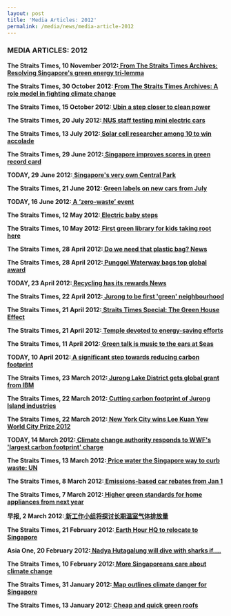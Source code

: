 ```yaml
---
layout: post
title: 'Media Articles: 2012'
permalink: /media/news/media-article-2012
---
```


### MEDIA ARTICLES: 2012

**The Straits Times, 10 November 2012:[<a href="https://www.straitstimes.com/singapore/environment/from-the-straits-times-archives-resolving-singapores-green-energy-tri-lemma" target="_blank"> From The Straits Times Archives: Resolving Singapore's green energy tri-lemma</a>](https://www.straitstimes.com/singapore/environment/from-the-straits-times-archives-resolving-singapores-green-energy-tri-lemma)**


**The Straits Times, 30 October 2012:[<a href="https://www.straitstimes.com/singapore/environment/from-the-straits-times-archives-a-role-model-in-fighting-climate-change" target="_blank"> From The Straits Times Archives: A role model in fighting climate change</a>](https://www.straitstimes.com/singapore/environment/from-the-straits-times-archives-a-role-model-in-fighting-climate-change)**


**The Straits Times, 15 October 2012:[<a href="https://www.eco-business.com/news/ubin-a-step-closer-to-clean-power/" target="_blank"> Ubin a step closer to clean power</a>](https://www.eco-business.com/news/ubin-a-step-closer-to-clean-power/)**


**The Straits Times, 20 July 2012:[<a href="https://www.stcars.sg/guides-articles/nus-staff-testing-mini-electric-cars-74530" target="_blank"> NUS staff testing mini electric cars</a>](https://www.stcars.sg/guides-articles/nus-staff-testing-mini-electric-cars-74530)**


**The Straits Times, 13 July 2012:[<a href="http://www.eee.ntu.edu.sg/research/Luminous/aboutus/Documents/ST_120713_B12_Solar%20cell%20researcher%20among%2010%20to%20win%20accolade.pdf" target="_blank"> Solar cell researcher among 10 to win accolade</a>](http://www.eee.ntu.edu.sg/research/Luminous/aboutus/Documents/ST_120713_B12_Solar%20cell%20researcher%20among%2010%20to%20win%20accolade.pdf)**


**The Straits Times, 29 June 2012:[<a href="https://ifonlysingaporeans.blogspot.com/2012/06/singapore-improves-scores-in-green.html" target="_blank"> Singapore improves scores in green record card</a>](https://ifonlysingaporeans.blogspot.com/2012/06/singapore-improves-scores-in-green.html)**


**TODAY, 29 June 2012:[<a href="https://veryfatoldman.blogspot.com/2012/07/singapores-very-own-central-park.html" target="_blank"> Singapore's very own Central Park</a>](https://veryfatoldman.blogspot.com/2012/07/singapores-very-own-central-park.html)**


**The Straits Times, 21 June 2012:[<a href="https://www.stcars.sg/guides-articles/green-labels-on-new-cars-from-july-70536" target="_blank"> Green labels on new cars from July</a>](https://www.stcars.sg/guides-articles/green-labels-on-new-cars-from-july-70536)**


**TODAY, 16 June 2012:[<a href="https://www.eco-business.com/news/a-zero-waste-event/" target="_blank"> A ‘zero-waste’ event</a>](https://www.eco-business.com/news/a-zero-waste-event/)**


**The Straits Times, 12 May 2012:[<a href="https://www.stcars.sg/guides-articles/electric-baby-steps-65243" target="_blank"> Electric baby steps</a>](https://www.stcars.sg/guides-articles/electric-baby-steps-65243)**


**The Straits Times, 10 May 2012:[<a href="https://wildsingaporenews.blogspot.com/2012/05/first-green-library-for-kids-taking.html" target="_blank"> First green library for kids taking root here</a>](https://wildsingaporenews.blogspot.com/2012/05/first-green-library-for-kids-taking.html)**


**The Straits Times, 28 April 2012:[<a href="http://www.zerowastesg.com/2012/04/28/do-we-need-that-plastic-bag-news/" target="_blank">  Do we need that plastic bag? News</a>](http://www.zerowastesg.com/2012/04/28/do-we-need-that-plastic-bag-news/)**


**The Straits Times, 28 April 2012:[<a href="https://www.stproperty.sg/articles-property/neighbourhood-guides/punggol-waterway-bags-top-global-award/a/63703" target="_blank"> Punggol Waterway bags top global award</a>](https://www.stproperty.sg/articles-property/neighbourhood-guides/punggol-waterway-bags-top-global-award/a/63703)**


**TODAY, 23 April 2012:[<a href="http://www.zerowastesg.com/2012/04/23/recycling-has-its-rewards-news/" target="_blank"> Recycling has its rewards News</a>](http://www.zerowastesg.com/2012/04/23/recycling-has-its-rewards-news/)**


**The Straits Times, 22 April 2012:[<a href="https://ifonlysingaporeans.blogspot.com/2012/04/jurong-to-be-first-green-neighbourhood.html" target="_blank"> Jurong to be first 'green' neighbourhood</a>](https://ifonlysingaporeans.blogspot.com/2012/04/jurong-to-be-first-green-neighbourhood.html)**


**The Straits Times, 21 April 2012:[<a href="https://jianyuestories.com/2012/04/21/the-green-house-effect/" target="_blank"> Straits Times Special: The Green House Effect</a>](https://jianyuestories.com/2012/04/21/the-green-house-effect/)**


**The Straits Times, 21 April 2012:[<a href="https://www3.ntu.edu.sg/CorpComms2/Documents/2012/Apr/ST_120421_D11_D17_Greenhouse%20effect.pdf" target="_blank"> Temple devoted to energy-saving efforts</a>](https://www3.ntu.edu.sg/CorpComms2/Documents/2012/Apr/ST_120421_D11_D17_Greenhouse%20effect.pdf)**


**The Straits Times, 11 April 2012:[<a href="https://singaporepropertyhighlights.wordpress.com/2012/04/11/green-talk-music-ears-seas/" target="_blank"> Green talk is music to the ears at Seas</a>](https://singaporepropertyhighlights.wordpress.com/2012/04/11/green-talk-music-ears-seas/)**


**TODAY, 10 April 2012:[<a href="https://www.eco-business.com/news/a-significant-step-towards-reducing-carbon-footprint/" target="_blank"> A significant step towards reducing carbon footprint</a>](https://www.eco-business.com/news/a-significant-step-towards-reducing-carbon-footprint/)**


**The Straits Times, 23 March 2012:[<a href="https://www.asiaone.com/News/Latest%2BNews/Singapore/Story/A1Story20120323-335263.html" target="_blank"> Jurong Lake District gets global grant from IBM</a>](https://www.asiaone.com/News/Latest%2BNews/Singapore/Story/A1Story20120323-335263.html)**


**The Straits Times, 22 March 2012:[<a href="https://wildsingaporenews.blogspot.com/2012/03/cutting-carbon-footprint-of-jurong.html" target="_blank"> Cutting carbon footprint of Jurong Island industries</a>](https://wildsingaporenews.blogspot.com/2012/03/cutting-carbon-footprint-of-jurong.html)**


**The Straits Times, 22 March 2012:[<a href="https://ifonlysingaporeans.blogspot.com/2012/03/new-york-wins-lee-kuan-yew-world-city.html" target="_blank"> New York City wins Lee Kuan Yew World City Prize 2012</a>](https://ifonlysingaporeans.blogspot.com/2012/03/new-york-wins-lee-kuan-yew-world-city.html)**


**TODAY, 14 March 2012:[<a href="https://www.eco-business.com/news/climate-change-authority-responds-to-wwfs-largest-carbon-footprint-charge/" target="_blank"> Climate change authority responds to WWF's 'largest carbon footprint' charge</a>](https://www.eco-business.com/news/climate-change-authority-responds-to-wwfs-largest-carbon-footprint-charge/)**


**The Straits Times, 13 March 2012:[<a href="https://www.eco-business.com/news/price-water-the-singapore-way-to-curb-waste-un/" target="_blank"> Price water the Singapore way to curb waste: UN</a>](https://www.eco-business.com/news/price-water-the-singapore-way-to-curb-waste-un/)**


**The Straits Times, 8 March 2012:[<a href="https://www.stcars.sg/guides-articles/emissions-based-car-rebates-from-jan-1-52140" target="_blank"> Emissions-based car rebates from Jan 1</a>](https://www.stcars.sg/guides-articles/emissions-based-car-rebates-from-jan-1-52140)**


**The Straits Times, 7 March 2012:[<a href="https://www.eco-business.com/news/higher-green-standards-for-home-appliances-from-next-year/" target="_blank"> Higher green standards for home appliances from next year</a>](https://www.eco-business.com/news/higher-green-standards-for-home-appliances-from-next-year/)**


**早报, 2 March 2012:[<a href="https://www.zaobao.com.sg/special/report/singapore/budget2012/story20120302-102097" target="_blank"> 新工作小组将探讨长期温室气体排放量</a>](https://www.zaobao.com.sg/special/report/singapore/budget2012/story20120302-102097)**


**The Straits Times, 21 February 2012:[<a href="https://wildsingaporenews.blogspot.com/2012/02/earth-hour-hq-to-relocate-to-singapore.html" target="_blank"> Earth Hour HQ to relocate to Singapore</a>](https://wildsingaporenews.blogspot.com/2012/02/earth-hour-hq-to-relocate-to-singapore.html)**


**Asia One, 20 February 2012:[<a href="https://www.asiaone.com/News/Latest%2BNews/Showbiz/Story/A1Story20120220-329018.html" target="_blank"> Nadya Hutagalung will dive with sharks if....</a>](https://www.asiaone.com/News/Latest%2BNews/Showbiz/Story/A1Story20120220-329018.html)**


**The Straits Times, 10 February 2012:[<a href="https://www.eco-business.com/news/more-singaporeans-care-about-climate-change/" target="_blank"> More Singaporeans care about climate change</a>](https://www.eco-business.com/news/more-singaporeans-care-about-climate-change/)**


**The Straits Times, 31 January 2012:[<a href="https://www.eco-business.com/news/map-outlines-climate-danger-for-singapore/" target="_blank"> Map outlines climate danger for Singapore</a>](https://www.eco-business.com/news/map-outlines-climate-danger-for-singapore/)**


**The Straits Times, 13 January 2012:[<a href="https://wildsingaporenews.blogspot.com/2012/01/cheap-and-quick-green-roofs.html" target="_blank"> Cheap and quick green roofs</a>](https://wildsingaporenews.blogspot.com/2012/01/cheap-and-quick-green-roofs.html)**
